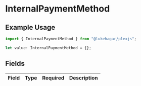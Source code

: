 # InternalPaymentMethod

## Example Usage

```typescript
import { InternalPaymentMethod } from "@lukehagar/plexjs";

let value: InternalPaymentMethod = {};
```

## Fields

| Field       | Type        | Required    | Description |
| ----------- | ----------- | ----------- | ----------- |